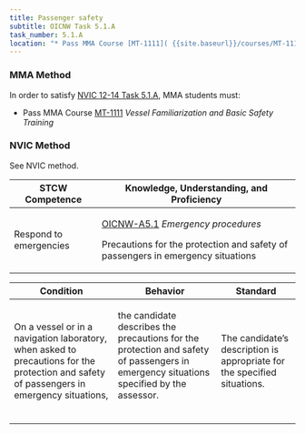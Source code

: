 ```yaml
---
title: Passenger safety
subtitle: OICNW Task 5.1.A 
task_number: 5.1.A
location: "* Pass MMA Course [MT-1111]( {{site.baseurl}}/courses/MT-1111) *Vessel Familiarization and Basic Safety Training*" 
---
```



### MMA Method

In order to satisfy  [NVIC 12-14  Task  5.1.A]({{site.baseurl}}/assets/images/nvic-12-14.pdf), MMA students must:

* Pass MMA Course [MT-1111]( {{site.baseurl}}/courses/MT-1111) *Vessel Familiarization and Basic Safety Training*


### NVIC Method

<a onclick="togglevisibility('nvic_methods')" >See NVIC method.</a>

<div id='nvic_methods' class='hide'>

<table>
<thead>
<tr>
<th class='forty'> STCW Competence </th>
<th class='sixty'> Knowledge, Understanding, and Proficiency </th>
</tr>
</thead>




<tbody>
<tr><td markdown='1'>

Respond to emergencies

</td><td markdown='1'>

[OICNW-A5.1](../../tables/21.html#OICNW-A5.1) *Emergency procedures*

Precautions for the protection and safety of passengers in emergency situations

</td></tr>


</tbody>
</table>


<table>
<thead>
<tr><th class='twenty'>  Condition </th><th class='twenty'> Behavior </th><th  class='sixty'>Standard </th></tr>
</thead>
<tbody >



<tr><td markdown='1'>

On a vessel or in a navigation laboratory, when asked to precautions for the protection and safety of passengers in emergency situations,

</td><td markdown='1'>

the candidate describes the precautions for the protection and safety of passengers in emergency situations specified by the assessor.

<br>

<div class="tooltip">
<span class="tooltiptext">
</span>
</div>


</td><td markdown='1'>

The candidate’s description is appropriate for the specified situations.

</td></tr>
</tbody>
</table>
</div>
